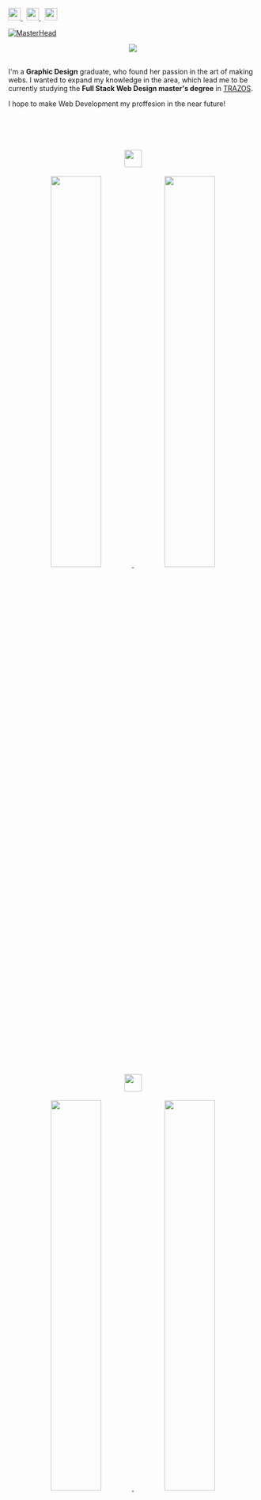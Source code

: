 <p>
  <a href="https://www.linkedin.com/in/koalba/" title="linkedin.com/in/koalba/">
    <img width="25px" src="https://user-images.githubusercontent.com/34134103/144129978-56c1ef8e-53e9-4c0b-b8c1-7a78174e6324.png">
  </a>
  &nbsp;
  <a href="https://www.behance.net/koal_art" title="behance.net/koal_art">
    <img width="25px" src="https://user-images.githubusercontent.com/34134103/144129981-25c34844-3687-458c-8c49-6d60812eb315.png">
  </a>
  &nbsp;
  <a href="https://koalba.com/" title="koalba.com">
    <img height="25px" src="https://user-images.githubusercontent.com/34134103/144129813-d5326b15-30df-47af-9b8a-73cc1873aaa5.png">
  </a>
</p>

[![MasterHead](https://media-exp1.licdn.com/dms/image/C4D16AQHjh0FGSjxSSQ/profile-displaybackgroundimage-shrink_350_1400/0/1630000075916?e=1643846400&v=beta&t=EuK54qxRxRyVHAVgY2bn5h5AXOxZAO0EJaoGhjj4qjs)](https://github.com/koalba)

<p align="center">
    <img src="https://user-images.githubusercontent.com/34134103/144131617-f9506fe8-0e97-4860-b76a-1189ea3a541b.png">
</p>

<p><br>I'm a <strong>Graphic Design</strong> graduate, who found her passion in the art of making webs. I wanted to expand my knowledge in the area, which lead me to be currently studying the <strong>Full Stack Web Design master's degree</strong> in <a href="https://trazos.net/desarrollo-web/master-profesional-en-diseno-web-full-stack/">TRAZOS</a>.</p>
<p>I hope to make Web Development my proffesion in the near future!</p>

&nbsp;

<h2 align="center">
  <br>
    <img height="35px" src="https://user-images.githubusercontent.com/34134103/144132668-2fc5093c-5c32-406f-9544-c1442da4c877.png">
</h2>

<p align="center">
  <a href="https://koalba.github.io/Lemonade-Copycat/" title="Lemonade Copycat - Koalba">
    <img width="45%" src="https://user-images.githubusercontent.com/34134103/144124137-99014171-7e04-4f3c-aa7f-936d206a645c.png">
  </a>
  <a href="https://koalba.github.io/Frontend-Mentor_Pricing-Component-with-Toggle/" title="Pricing Component with Toggle">
    <img width="45%" src="https://user-images.githubusercontent.com/34134103/144125764-5feb5331-b853-4c34-b3a9-68eeeae33290.png">
  </a>
</p>

&nbsp;

<h2 align="center">
    <img height="35px" src="https://user-images.githubusercontent.com/34134103/144132672-936a8bd2-dfe4-49b1-88a3-d5dd95004152.png">
</h2>

<p align="center">
  <a href="https://koalba.github.io/Simform-Copycat/" title="Simform Copycat - Koalba">
    <img width="45%" src="https://user-images.githubusercontent.com/34134103/144122872-4f1c7eb5-c8f7-4a69-99b8-d2768044aca5.png">
  </a>
  <a href="https://koalba.github.io/Arrows-Copycat/" title="Arrows Copycat - Koalba">
    <img width="45%" src="https://user-images.githubusercontent.com/34134103/144125068-de431c31-72e8-45d5-9b33-876245e97a82.png">
  </a>
</p>

<p align="center">
  <br><br><br>
  <a href="mailto:a.garciarodriguez@hotmail.com" target="_blank">
    <img height="23px" src="https://user-images.githubusercontent.com/34134103/144134929-914dbe62-5d5b-454d-b0d4-1fe1a7a6e8f6.png">
  &nbsp;
    <img height="23px" src="https://user-images.githubusercontent.com/34134103/144134184-f5df2881-3e33-48c3-9e48-6185a0934c65.png">
  &nbsp;
    <img height="23px" src="https://user-images.githubusercontent.com/34134103/144135613-c919b596-3e4b-4bf1-b1b9-d1d90893d06f.png">
  </a>
</p>
